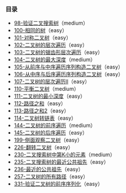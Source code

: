### 目录

- [98-验证二叉搜索树](http://uee.me/aX95f)（medium）
- [100-相同的树](http://uee.me/aX95g)（easy）
- [101-对称二叉树](http://uee.me/aX95h)（easy）
- [102-二叉树的层次遍历](http://uee.me/aX95j)（easy）
- [103-二叉树的锯齿形层次遍历](http://uee.me/aX95k)（easy）
- [104-二叉树的最大深度](http://uee.me/aX95m)（medium）
- [105-从前序与中序遍历序列构造二叉树](http://uee.me/aX95n)（easy）
- [106-从中序与后序遍历序列构造二叉树](http://uee.me/aX95p)（easy）
- [107-二叉树的层次遍历II](http://uee.me/aX95q)（easy）
- [110-平衡二叉树](http://uee.me/aX95f)（medium）
- [111-二叉树的最小深度](http://uee.me/aX95g)（easy）
- [112-路径之和](http://uee.me/aX95h)（easy）
- [113-路径之和2](http://uee.me/aX95j)（easy）
- [114-二叉树转链表](http://uee.me/aX95k)（easy）
- [144-二叉树的前序遍历](http://uee.me/aX95m)（medium）
- [145-二叉树的后序遍历](http://uee.me/aX95n)（easy）
- [199-侧面观察二叉树](http://uee.me/aX95p)（easy）
- [226-翻转二叉树](http://uee.me/aX95q)（easy）
- [230-二叉搜索树中第K小的元素](http://uee.me/aX95m)（medium）
- [235-二叉搜索树的最近公共祖先](http://uee.me/aX95n)（easy）
- [236-最近的公共祖先](http://uee.me/aX95p)（easy）
- [257-二叉树的所有路径](http://uee.me/aX95q)（easy）
- [331-验证二叉树的前序序列化](http://uee.me/aX95q)（easy）


